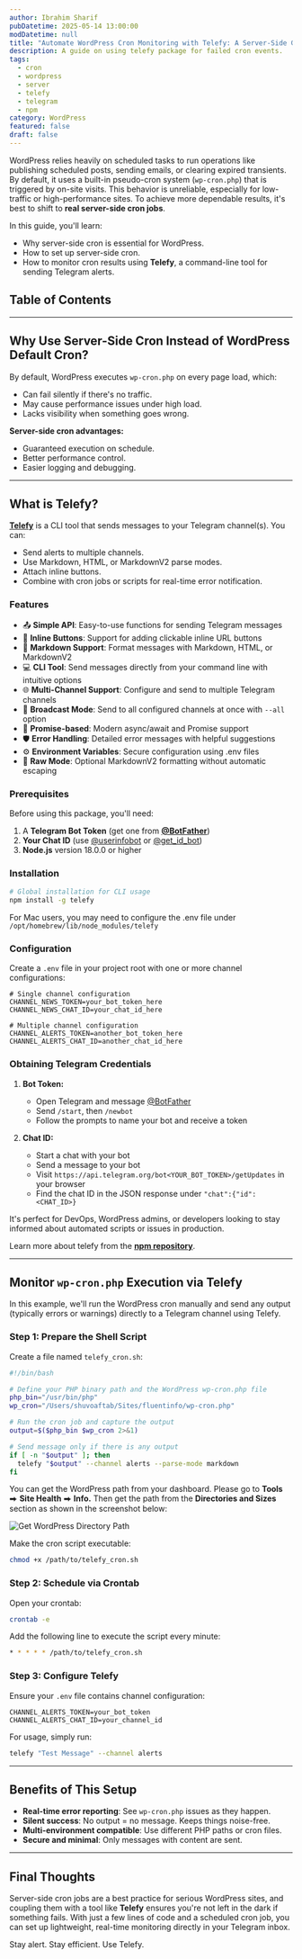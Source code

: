 ```yaml
---
author: Ibrahim Sharif
pubDatetime: 2025-05-14 13:00:00
modDatetime: null
title: "Automate WordPress Cron Monitoring with Telefy: A Server-Side Guide"
description: A guide on using telefy package for failed cron events.
tags:
  - cron
  - wordpress
  - server
  - telefy
  - telegram
  - npm
category: WordPress
featured: false
draft: false
---
```


WordPress relies heavily on scheduled tasks to run operations like publishing scheduled posts, sending emails, or clearing expired transients. By default, it uses a built-in pseudo-cron system (`wp-cron.php`) that is triggered by on-site visits. This behavior is unreliable, especially for low-traffic or high-performance sites. To achieve more dependable results, it's best to shift to **real server-side cron jobs**.

In this guide, you'll learn:

- Why server-side cron is essential for WordPress.
- How to set up server-side cron.
- How to monitor cron results using **Telefy**, a command-line tool for sending Telegram alerts.

## Table of Contents

---

## Why Use Server-Side Cron Instead of WordPress Default Cron?

By default, WordPress executes `wp-cron.php` on every page load, which:

- Can fail silently if there's no traffic.
- May cause performance issues under high load.
- Lacks visibility when something goes wrong.

**Server-side cron advantages:**

- Guaranteed execution on schedule.
- Better performance control.
- Easier logging and debugging.

---

## What is Telefy?

[**Telefy**](www.npmjs.com/package/telefy) is a CLI tool that sends messages to your Telegram channel(s). You can:

- Send alerts to multiple channels.
- Use Markdown, HTML, or MarkdownV2 parse modes.
- Attach inline buttons.
- Combine with cron jobs or scripts for real-time error notification.

### **Features**

- 📤 **Simple API**: Easy-to-use functions for sending Telegram messages
- 🔘 **Inline Buttons**: Support for adding clickable inline URL buttons
- 📝 **Markdown Support**: Format messages with Markdown, HTML, or MarkdownV2
- 💻 **CLI Tool**: Send messages directly from your command line with intuitive options
- 🌐 **Multi-Channel Support**: Configure and send to multiple Telegram channels
- 📢 **Broadcast Mode**: Send to all configured channels at once with `--all` option
- 🚀 **Promise-based**: Modern async/await and Promise support
- 🛡️ **Error Handling**: Detailed error messages with helpful suggestions
- ⚙️ **Environment Variables**: Secure configuration using .env files
- 🎨 **Raw Mode**: Optional MarkdownV2 formatting without automatic escaping

### **Prerequisites**

Before using this package, you'll need:

1.  A **Telegram Bot Token** (get one from [**@BotFather**](https://t.me/BotFather))
2.  **Your Chat ID** (use [@userinfobot](https://t.me/userinfobot) or [@get_id_bot](https://t.me/get_id_bot))
3.  **Node.js** version 18.0.0 or higher

### **Installation**

```bash
# Global installation for CLI usage
npm install -g telefy
```

For Mac users, you may need to configure the .env file under `/opt/homebrew/lib/node_modules/telefy`

### **Configuration**

Create a `.env` file in your project root with one or more channel configurations:

```env
# Single channel configuration
CHANNEL_NEWS_TOKEN=your_bot_token_here
CHANNEL_NEWS_CHAT_ID=your_chat_id_here

# Multiple channel configuration
CHANNEL_ALERTS_TOKEN=another_bot_token_here
CHANNEL_ALERTS_CHAT_ID=another_chat_id_here
```

### **Obtaining Telegram Credentials**

1.  **Bot Token:**

    - Open Telegram and message [@BotFather](https://t.me/BotFather)
    - Send `/start`, then `/newbot`
    - Follow the prompts to name your bot and receive a token

2.  **Chat ID:**

    - Start a chat with your bot
    - Send a message to your bot
    - Visit `https://api.telegram.org/bot<YOUR_BOT_TOKEN>/getUpdates` in your browser
    - Find the chat ID in the JSON response under `"chat":{"id":<CHAT_ID>}`

It's perfect for DevOps, WordPress admins, or developers looking to stay informed about automated scripts or issues in production.

Learn more about telefy from the [**npm repository**](www.npmjs.com/package/telefy).

---

## Monitor `wp-cron.php` Execution via Telefy

In this example, we'll run the WordPress cron manually and send any output (typically errors or warnings) directly to a Telegram channel using Telefy.

### Step 1: Prepare the Shell Script

Create a file named `telefy_cron.sh`:

```bash
#!/bin/bash

# Define your PHP binary path and the WordPress wp-cron.php file
php_bin="/usr/bin/php"
wp_cron="/Users/shuvoaftab/Sites/fluentinfo/wp-cron.php"

# Run the cron job and capture the output
output=$($php_bin $wp_cron 2>&1)

# Send message only if there is any output
if [ -n "$output" ]; then
  telefy "$output" --channel alerts --parse-mode markdown
fi
```

You can get the WordPress path from your dashboard. Please go to **Tools** ⮕ **Site Health** ⮕ **Info.** Then get the path from the **Directories and Sizes** section as shown in the screenshot below:

![Get WordPress Directory Path](@/assets/images/posts/get_wp_path.png)

Make the cron script executable:

```bash
chmod +x /path/to/telefy_cron.sh
```

### Step 2: Schedule via Crontab

Open your crontab:

```bash
crontab -e
```

Add the following line to execute the script every minute:

```bash
* * * * * /path/to/telefy_cron.sh
```

### Step 3: Configure Telefy

Ensure your `.env` file contains channel configuration:

```env
CHANNEL_ALERTS_TOKEN=your_bot_token
CHANNEL_ALERTS_CHAT_ID=your_channel_id
```

For usage, simply run:

```bash
telefy "Test Message" --channel alerts
```

---

## Benefits of This Setup

- **Real-time error reporting**: See `wp-cron.php` issues as they happen.
- **Silent success**: No output = no message. Keeps things noise-free.
- **Multi-environment compatible**: Use different PHP paths or cron files.
- **Secure and minimal**: Only messages with content are sent.

---

## Final Thoughts

Server-side cron jobs are a best practice for serious WordPress sites, and coupling them with a tool like **Telefy** ensures you're not left in the dark if something fails. With just a few lines of code and a scheduled cron job, you can set up lightweight, real-time monitoring directly in your Telegram inbox.

Stay alert. Stay efficient. Use Telefy.
